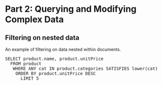 # Part 2: Querying and Modifying Complex Data

## Filtering on nested data 

An example of filtering on data nested within documents.

<pre id="example">
SELECT product.name, product.unitPrice 
  FROM product 
   WHERE ANY cat IN product.categories SATISFIES lower(cat) = "golf" END
    ORDER BY product.unitPrice DESC
      LIMIT 5
</pre>

